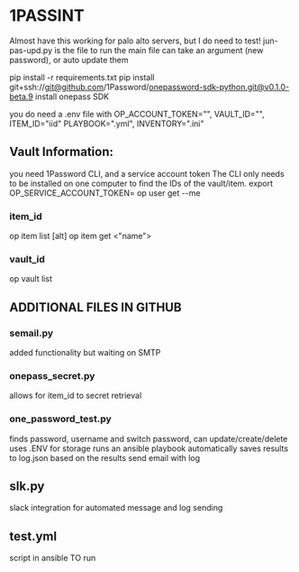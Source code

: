 # 1PASSINT
Almost have this working for palo alto servers, but I do need to test!
jun-pas-upd.py is the file to run
the main file can take an argument (new password), or auto update them

pip install -r requirements.txt
pip install git+ssh://git@github.com/1Password/onepassword-sdk-python.git@v0.1.0-beta.9
install onepass SDK

you do need a .env file with OP_ACCOUNT_TOKEN="<token>", VAULT_ID="<vid>", ITEM_ID="iid"
PLAYBOOK=".yml", INVENTORY=".ini"

## Vault Information:
you need 1Password CLI, and a service account token
The CLI only needs to be installed on one computer to find the IDs of the vault/item.
export OP_SERVICE_ACCOUNT_TOKEN=<token>
op user get --me


### item_id
op item list
[alt] op item get <"name">

### vault_id
op vault list


## ADDITIONAL FILES IN GITHUB
### semail.py
added functionality but waiting on SMTP

### onepass_secret.py
allows for item_id to secret retrieval

### one_password_test.py
finds password, username and switch password, can update/create/delete
uses .ENV for storage
runs an ansible playbook automatically 
saves results to log.json
based on the results send email with log

## slk.py
slack integration for automated message and log sending

## test.yml
script in ansible TO run